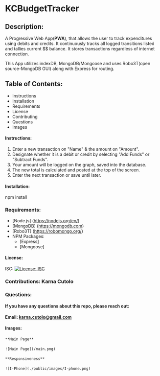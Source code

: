 # KCBudgetTracker

## Description: 

A Progressive Web App(**PWA**), that allows the user to track expenditures using debits and credits.  It continuously tracks all logged transitions listed and tallies current $$ balance.  It stores transactions regardless of internet connection.  

This App utilizes indexDB, MongoDB/Mongoose and uses Robo3T(open source-MongoDB GUI) along with Express for routing.

 
 ## Table of Contents: 
  * Instructions
  * Installation 
  * Requirements
  * License 
  * Contributing 
  * Questions 
  * Images 

   #### Instructions:

   1. Enter a new transaction on "Name" & the amount on "Amount".
   2. Designate whether it is a debit or credit by selecting "Add Funds" or "Subtract Funds".
   3. Your amount will be logged on the graph, saved into the database.
   4. The new total is calculated and posted at the top of the screen.
   5. Enter the next transaction or save until later.

   #### Installation: 

   npm install
   
   ### Requirements: 

   * [Node.js] (https://nodejs.org/en/)
   * [MongoDB] (https://mongodb.com)
   * [Robo3T] (https://robomongo.org/)
   * NPM Packages:
        * [Express] 
        * [Mongoose]
         

   
   #### License: 

   ISC: [![License: ISC](https://img.shields.io/badge/License-ISC-blue.svg)](https://opensource.org/licenses/ISC)
   
   ### Contributions: Karna Cutolo

   
   ### Questions: 
      
   #### If you have any questions about this repo, please reach out: 

   **Email: karna.cutolo@gmail.com**
     
   #### Images:

    **Main Page**

    ![Main Page](/main.png)

    **Responsiveness**

    ![I-Phone](./public/images/I-phone.png)